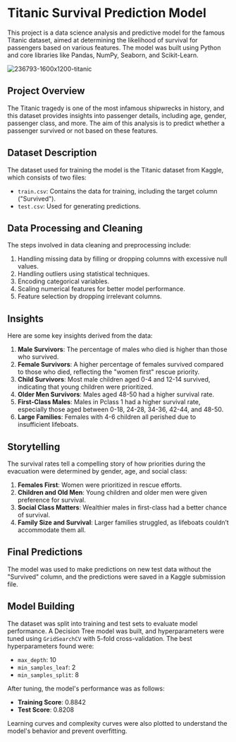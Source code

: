 # Titanic Survival Prediction Model

This project is a data science analysis and predictive model for the famous Titanic dataset, aimed at determining the likelihood of survival for passengers based on various features. The model was built using Python and core libraries like Pandas, NumPy, Seaborn, and Scikit-Learn.

![236793-1600x1200-titanic](https://github.com/user-attachments/assets/04456b29-c9a2-469e-9727-30ef17401262)

## Project Overview
The Titanic tragedy is one of the most infamous shipwrecks in history, and this dataset provides insights into passenger details, including age, gender, passenger class, and more. The aim of this analysis is to predict whether a passenger survived or not based on these features.

## Dataset Description
The dataset used for training the model is the Titanic dataset from Kaggle, which consists of two files:
- `train.csv`: Contains the data for training, including the target column ("Survived").
- `test.csv`: Used for generating predictions.

## Data Processing and Cleaning
The steps involved in data cleaning and preprocessing include:
1. Handling missing data by filling or dropping columns with excessive null values.
2. Handling outliers using statistical techniques.
3. Encoding categorical variables.
4. Scaling numerical features for better model performance.
5. Feature selection by dropping irrelevant columns.

## Insights
Here are some key insights derived from the data:
1. **Male Survivors**: The percentage of males who died is higher than those who survived.
2. **Female Survivors**: A higher percentage of females survived compared to those who died, reflecting the "women first" rescue priority.
3. **Child Survivors**: Most male children aged 0-4 and 12-14 survived, indicating that young children were prioritized.
4. **Older Men Survivors**: Males aged 48-50 had a higher survival rate.
5. **First-Class Males**: Males in Pclass 1 had a higher survival rate, especially those aged between 0-18, 24-28, 34-36, 42-44, and 48-50.
6. **Large Families**: Females with 4-6 children all perished due to insufficient lifeboats.

## Storytelling
The survival rates tell a compelling story of how priorities during the evacuation were determined by gender, age, and social class:
1. **Females First**: Women were prioritized in rescue efforts.
2. **Children and Old Men**: Young children and older men were given preference for survival.
3. **Social Class Matters**: Wealthier males in first-class had a better chance of survival.
4. **Family Size and Survival**: Larger families struggled, as lifeboats couldn’t accommodate them all.

## Final Predictions
The model was used to make predictions on new test data without the "Survived" column, and the predictions were saved in a Kaggle submission file.

## Model Building
The dataset was split into training and test sets to evaluate model performance. A Decision Tree model was built, and hyperparameters were tuned using `GridSearchCV` with 5-fold cross-validation. The best hyperparameters found were:
- `max_depth`: 10
- `min_samples_leaf`: 2
- `min_samples_split`: 8

After tuning, the model's performance was as follows:
- **Training Score**: 0.8842
- **Test Score**: 0.8208

Learning curves and complexity curves were also plotted to understand the model's behavior and prevent overfitting.
